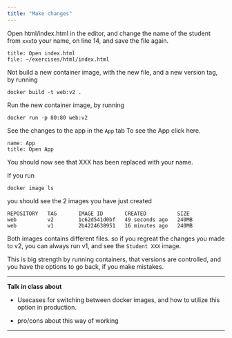 ```yaml
---
title: "Make changes"
---
```


Open html/index.html in the editor, and change the name of the student from `xxx`to your name, on line 14, and save the file again.

```editor:open-file
title: Open index.html
file: ~/exercises/html/index.html
```

Not build a new container image, with the new file, and a new version tag, by running
```execute
docker build -t web:v2 .
```

Run the new container image, by running 
```execute
docker run -p 80:80 web:v2
```

See the changes to the app in the `App` tab
To see the App click here.
```dashboard:reload-dashboard
name: App
title: Open App
```

You should now see that XXX has been replaced with your name.

If you run 
```execute
docker image ls
```

you should see the 2 images you have just created 
```
REPOSITORY   TAG       IMAGE ID       CREATED          SIZE
web          v2        1c62d541d0bf   49 seconds ago   240MB
web          v1        2b4224638951   16 minutes ago   240MB
```

Both images contains different files. so if you regreat the changes you made to v2, you can always run v1, and see the `Student XXX` image. 

This is big strength by running containers, that versions are controlled, and you have the options to go back, if you make mistakes.

---
**Talk in class about**

- Usecases for switching between docker images, and how to utilize this option in production.

- pro/cons about this way of working

---